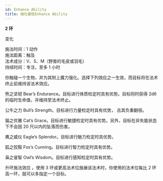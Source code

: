 ```yaml
---
id: Enhance Ability
title: 强化属性Enhance Ability
---
```


**2 环**

变化

施法时间：1 动作  
施法距离：触及  
法术成分：V、S、M（野兽的毛皮或羽毛）  
持续时间：专注，至多 1 小时

你触碰一个生物，并为其附上魔力强化。选择下列效应之一生效，而目标将在法术终止前维持该法术效应。

熊之坚韧
Bear’s Endurance。目标进行体质检定时具有优势。目标同时获得 2d6 的临时生命值，并维持至法术终止。

公牛之力
Bull’s Strength。目标进行力量检定时具有优势，
且其负重翻倍。

猫之优雅
Cat’s Grace。目标进行敏捷检定时具有优势。另外，目标在非失能状态下不会因 20 尺以内的坠落而伤害。

鹰之威仪
Eagle’s Splendor。目标进行魅力检定时具优势。

狐之狡黠
Fox’s Cunning。目标进行智力检定时具有优势。

枭之睿智
Owl’s Wisdom。目标进行感知检定时具有优势。

升环施法效应
。使用 3 环或更高法术位施展该法术时，你使用的法术位每比 2 环高一环，就可以多指定一个目标。
